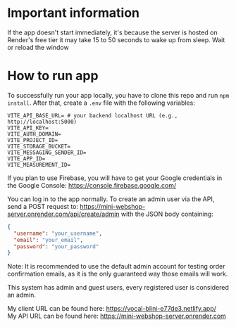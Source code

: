 # Important information

If the app doesn't start immediately, it's because the server is hosted on Render's free tier it may take 15 to 50 seconds to wake up from sleep. Wait or reload the window

# How to run app

To successfully run your app locally, you have to clone this repo and run `npm install`. After that, create a `.env` file with the following variables:

```env
VITE_API_BASE_URL= # your backend localhost URL (e.g., http://localhost:5000) 
VITE_API_KEY=
VITE_AUTH_DOMAIN=
VITE_PROJECT_ID=
VITE_STORAGE_BUCKET=
VITE_MESSAGING_SENDER_ID=
VITE_APP_ID=
VITE_MEASUREMENT_ID=
```

If you plan to use Firebase, you will have to get your Google credentials in the Google Console: https://console.firebase.google.com/

You can log in to the app normally.
To create an admin user via the API, send a POST request to: https://mini-webshop-server.onrender.com/api/create/admin
with the JSON body containing:
```json
{
  "username": "your_username",
  "email": "your_email",
  "password": "your_password"
}
```
Note: It is recommended to use the default admin account for testing order confirmation emails, as it is the only guaranteed way those emails will work.

This system has admin and guest users, every registered user is considered an admin.

My client URL can be found here: https://vocal-blini-e77de3.netlify.app/  
My API URL can be found here: https://mini-webshop-server.onrender.com
